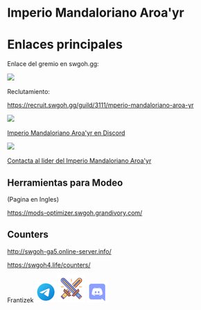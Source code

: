 
# Imperio Mandaloriano Aroa'yr


# Enlaces principales

Enlace del gremio en swgoh.gg:

<a href="https://swgoh.gg/g/pTtJHHuYQcSMinxQXXZJgA/"><img src="https://img.shields.io/badge/swgoh%20gg-FF9800?style=for-the-badge&logo=dialogflow&logoColor=white" /></a>


Reclutamiento:

https://recruit.swgoh.gg/guild/3111/mperio-mandaloriano-aroa-yr


<a href="https://discord.gg/byFfAbP2"><img src="https://img.shields.io/badge/Discord-7289DA?style=for-the-badge&logo=discord&logoColor=white" /></a>

[Imperio Mandaloriano Aroa'yr en Discord](https://discord.gg/byFfAbP2)



<a href="https://t.me/ISRATHENEFILIM"><img src="https://img.shields.io/badge/Telegram-2CA5E0?style=for-the-badge&logo=telegram&logoColor=white" /></a>


[Contacta al lider del Imperio Mandaloriano Aroa'yr](https://t.me/ISRATHENEFILIM)


## Herramientas para Modeo

(Pagina en Ingles)

https://mods-optimizer.swgoh.grandivory.com/

## Counters

http://swgoh-ga5.online-server.info/

https://swgoh4.life/counters/


Frantizek
<a href="https://t.me/frantizek"><img src="images/icons8-telegram-48.png" /></a>
<a href="https://swgoh.gg/p/447693819/"><img src="images/icons8-swgoh-64.png" /></a>
<a href="https://discord.com/channels/@me/1120739028111728740"><img src="images/icons8-discord-48.png" /></a>